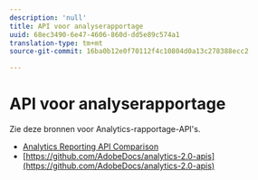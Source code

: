 ```yaml
---
description: 'null'
title: API voor analyserapportage
uuid: 68ec3490-6e47-4606-860d-dd5e89c574a1
translation-type: tm+mt
source-git-commit: 16ba0b12e0f70112f4c10804d0a13c278388ecc2

---
```



# API voor analyserapportage

Zie deze bronnen voor Analytics-rapportage-API&#39;s.

* [Analytics Reporting API Comparison](api-comparison.md)
* [https://github.com/AdobeDocs/analytics-2.0-apis](https://github.com/AdobeDocs/analytics-2.0-apis)
